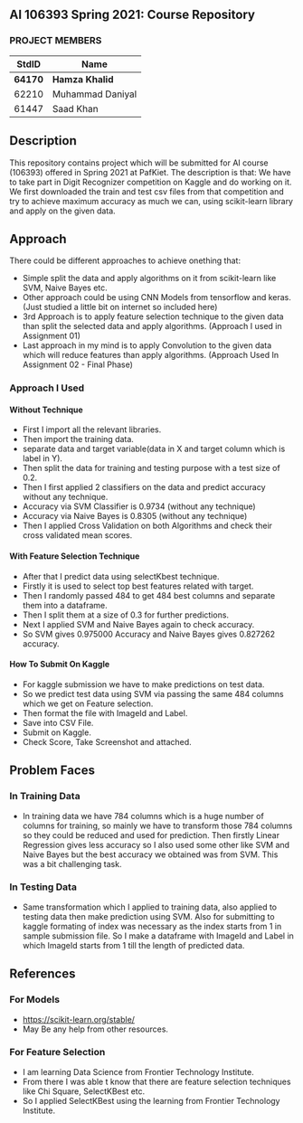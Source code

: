 ## AI 106393 Spring 2021: Course Repository ##

### PROJECT MEMBERS ###
StdID | Name
------------ | -------------
**64170** | **Hamza Khalid** <!--this is the group leader in bold-->
62210 | Muhammad Daniyal
61447 | Saad Khan
<!-- Replace name and student ids with acutally group member names and ids-->

## Description ##
This repository contains project which will be submitted for AI course (106393) offered in Spring 2021 at PafKiet.
The description is that: We have to take part in Digit Recognizer competition on Kaggle and do working on it. We first downloaded the train and test csv files from that competition and try to achieve maximum accuracy as much we can, using scikit-learn library and apply on the given data.

## Approach ##
There could be different approaches to achieve onething that:
   - Simple split the data and apply algorithms on it from scikit-learn like SVM, Naive Bayes etc.
   - Other approach could be using CNN Models from tensorflow and keras. (Just studied a little bit on internet so included here)
   - 3rd Approach is to apply feature selection technique to the given data than split the selected data and apply algorithms. (Approach I used in Assignment 01)
   - Last approach in my mind is to apply Convolution to the given data which will reduce features than apply algorithms. (Approach Used In Assignment 02 - Final Phase)

   ### Approach I Used ###
   #### Without Technique ####
   - First I import all the relevant libraries.
   - Then import the training data.
   - separate data and target variable(data in X and target column which is label in Y).
   - Then split the data for training and testing purpose with a test size of 0.2.
   - Then I first applied 2 classifiers on the data and predict accuracy without any technique.
   - Accuracy via SVM Classifier is 0.9734 (without any technique)
   - Accuracy via Naive Bayes is 0.8305 (without any technique)
   - Then I applied Cross Validation on both Algorithms and check their cross validated mean scores.
   #### With Feature Selection Technique ####
   - After that I predict data using selectKbest technique.
   - Firstly it is used to select top best features related with target.
   - Then I randomly passed 484 to get 484 best columns and separate them into a dataframe.
   - Then I split them at a size of 0.3 for further predictions.
   - Next I applied SVM and Naive Bayes again to check accuracy.
   - So SVM gives 0.975000 Accuracy and Naive Bayes gives 0.827262 accuracy.
  #### How To Submit On Kaggle ####
   - For kaggle submission we have to make predictions on test data.
   - So we predict test data using SVM via passing the same 484 columns which we get on Feature selection.
   - Then format the file with ImageId and Label.
   - Save into CSV File.
   - Submit on Kaggle.
   - Check Score, Take Screenshot and attached.

## Problem Faces ##
### In Training Data ###
   - In training data we have 784 columns which is a huge number of columns for training, so mainly we have to transform those 784 columns so they could be reduced and used for prediction. Then firstly Linear Regression gives less accuracy so I also used some other like SVM and Naive Bayes but the best accuracy we obtained was from SVM. This was a bit challenging task.
### In Testing Data ###
   - Same transformation which I applied to training data, also applied to testing data then make prediction using SVM. Also for submitting to kaggle formating of index was necessary as the index starts from 1 in sample submission file. So I make a dataframe with ImageId and Label in which ImageId starts from 1 till the length of predicted data.
## References ##
### For Models ###
- https://scikit-learn.org/stable/
- May Be any help from other resources.
### For Feature Selection ###
   - I am learning Data Science from Frontier Technology Institute.
   - From there I was able t know that there are feature selection techniques like Chi Square, SelectKBest etc.
   - So I applied SelectKBest using the learning from Frontier Technology Institute.

